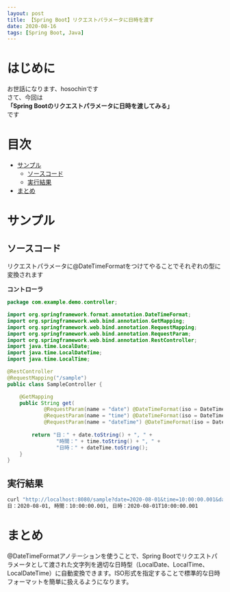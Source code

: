 ```yaml
---
layout: post
title: 【Spring Boot】リクエストパラメータに日時を渡す
date: 2020-08-16
tags: [Spring Boot, Java]
---
```


# はじめに

お世話になります、hosochinです  
さて、今回は  
**「Spring Bootのリクエストパラメータに日時を渡してみる」**  
です

# 目次

- [サンプル](#サンプル)
  - [ソースコード](#ソースコード)
  - [実行結果](#実行結果)
- [まとめ](#まとめ)

# サンプル

## ソースコード

リクエストパラメータに@DateTimeFormatをつけてやることでそれぞれの型に変換されます

**コントローラ**

```java
package com.example.demo.controller;

import org.springframework.format.annotation.DateTimeFormat;
import org.springframework.web.bind.annotation.GetMapping;
import org.springframework.web.bind.annotation.RequestMapping;
import org.springframework.web.bind.annotation.RequestParam;
import org.springframework.web.bind.annotation.RestController;
import java.time.LocalDate;
import java.time.LocalDateTime;
import java.time.LocalTime;

@RestController
@RequestMapping("/sample")
public class SampleController {

    @GetMapping
    public String get(
            @RequestParam(name = "date") @DateTimeFormat(iso = DateTimeFormat.ISO.DATE) LocalDate date,
            @RequestParam(name = "time") @DateTimeFormat(iso = DateTimeFormat.ISO.TIME) LocalTime time,
            @RequestParam(name = "dateTime") @DateTimeFormat(iso = DateTimeFormat.ISO.DATE_TIME) LocalDateTime dateTime) {
        
        return "日：" + date.toString() + ", " +
                "時間：" + time.toString() + ", " +
                "日時：" + dateTime.toString();
    }
}
```

## 実行結果

```bash
curl "http://localhost:8080/sample?date=2020-08-01&time=10:00:00.001&dateTime=2020-08-01T10:00:00.001"
日：2020-08-01, 時間：10:00:00.001, 日時：2020-08-01T10:00:00.001
```

# まとめ

@DateTimeFormatアノテーションを使うことで、Spring Bootでリクエストパラメータとして渡された文字列を適切な日時型（LocalDate、LocalTime、LocalDateTime）に自動変換できます。ISO形式を指定することで標準的な日時フォーマットを簡単に扱えるようになります。
